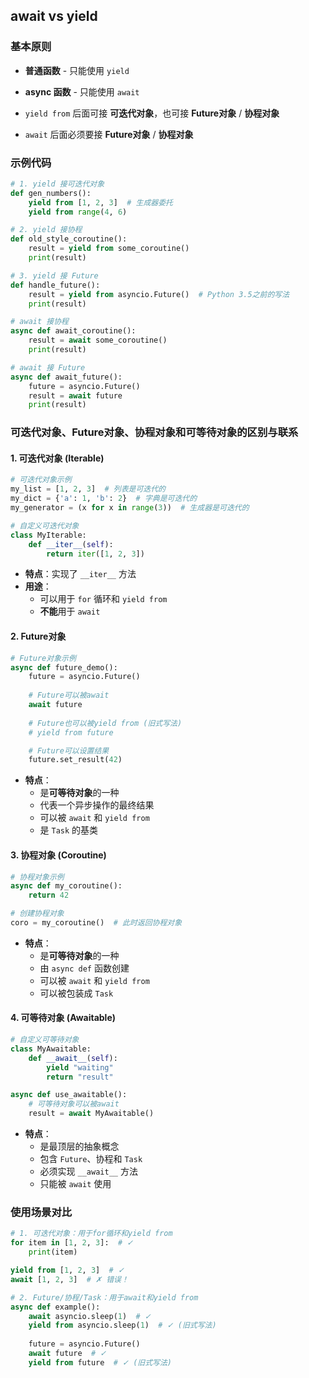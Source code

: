 ## await vs yield

### 基本原则
- **普通函数** - 只能使用 `yield`
- **async 函数** - 只能使用 `await`

- `yield from` 后面可接 **可迭代对象**，也可接 **Future对象** / **协程对象**
- `await` 后面必须要接 **Future对象** / **协程对象**

### 示例代码

```python
# 1. yield 接可迭代对象
def gen_numbers():
    yield from [1, 2, 3]  # 生成器委托
    yield from range(4, 6)

# 2. yield 接协程
def old_style_coroutine():
    result = yield from some_coroutine()
    print(result)

# 3. yield 接 Future
def handle_future():
    result = yield from asyncio.Future()  # Python 3.5之前的写法
    print(result)

# await 接协程
async def await_coroutine():
    result = await some_coroutine()
    print(result)

# await 接 Future
async def await_future():
    future = asyncio.Future()
    result = await future
    print(result)
```

### 可迭代对象、Future对象、协程对象和可等待对象的区别与联系

#### 1. 可迭代对象 (Iterable)
```python
# 可迭代对象示例
my_list = [1, 2, 3]  # 列表是可迭代的
my_dict = {'a': 1, 'b': 2}  # 字典是可迭代的
my_generator = (x for x in range(3))  # 生成器是可迭代的

# 自定义可迭代对象
class MyIterable:
    def __iter__(self):
        return iter([1, 2, 3])
```
- **特点**：实现了 `__iter__` 方法
- **用途**：
  - 可以用于 `for` 循环和 `yield from`
  - **不能**用于 `await`

#### 2. Future对象
```python
# Future对象示例
async def future_demo():
    future = asyncio.Future()
    
    # Future可以被await
    await future
    
    # Future也可以被yield from (旧式写法)
    # yield from future  

    # Future可以设置结果
    future.set_result(42)
```
- **特点**：
  - 是**可等待对象**的一种
  - 代表一个异步操作的最终结果
  - 可以被 `await` 和 `yield from`
  - 是 `Task` 的基类

#### 3. 协程对象 (Coroutine)
```python
# 协程对象示例
async def my_coroutine():
    return 42

# 创建协程对象
coro = my_coroutine()  # 此时返回协程对象
```
- **特点**：
  - 是**可等待对象**的一种
  - 由 `async def` 函数创建
  - 可以被 `await` 和 `yield from`
  - 可以被包装成 `Task`

#### 4. 可等待对象 (Awaitable)
```python
# 自定义可等待对象
class MyAwaitable:
    def __await__(self):
        yield "waiting"
        return "result"

async def use_awaitable():
    # 可等待对象可以被await
    result = await MyAwaitable()
```
- **特点**：
  - 是最顶层的抽象概念
  - 包含 `Future`、协程和 `Task`
  - 必须实现 `__await__` 方法
  - 只能被 `await` 使用

### 使用场景对比

```python
# 1. 可迭代对象：用于for循环和yield from
for item in [1, 2, 3]:  # ✓
    print(item)

yield from [1, 2, 3]  # ✓
await [1, 2, 3]  # ✗ 错误！

# 2. Future/协程/Task：用于await和yield from
async def example():
    await asyncio.sleep(1)  # ✓
    yield from asyncio.sleep(1)  # ✓ (旧式写法)
    
    future = asyncio.Future()
    await future  # ✓
    yield from future  # ✓ (旧式写法)
```

